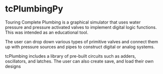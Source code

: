 # tcPlumbingPy
Touring Complete Plumbing is a graphical simulator that uses water pressure and pressure activated valves to implement digital logic functions. This was intended as an educational tool.

The user can drop down various types of primitive valves and connect them up with pressure sources and pipes to construct digital or analog systems. 

tcPlumbing includes a library of pre-built circuits such as adders, oscillators, and latches. The user can also create save, and load their own designs

